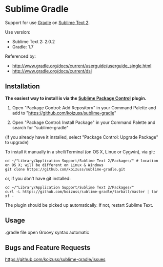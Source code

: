 # Sublime Gradle

Support for use [Gradle](http://www.gradle.org/) on [Sublime Text 2](http://www.sublimetext.com/).

Use version:

* Sublime Text 2: 2.0.2
* Gradle: 1.7

Referenced by:

* http://www.gradle.org/docs/current/userguide/userguide_single.html
* http://www.gradle.org/docs/current/dsl

## Installation

**The easiest way to install is via the** [**Sublime Package Control**](http://wbond.net/sublime_packages/package_control) **plugin.**

1. Open "Package Control: Add Repository" in your Command Palette and add to "https://github.com/koizuss/sublime-gradle"

2. Open "Package Control: Install Package" in your Command Palette and search for "sublime-gradle"

(if you already have it installed, select "Package Control: Upgrade Package" to upgrade)

To install it manually in a shell/Terminal (on OS X, Linux or Cygwin), via git:

    cd ~/"Library/Application Support/Sublime Text 2/Packages/" # location on OS X; will be different on Linux & Windows
    git clone https://github.com/koizuss/sublime-gradle.git

or, if you don't have git installed:

    cd ~/"Library/Application Support/Sublime Text 2/Packages/"
    curl -L https://github.com/koizuss/sublime-gradle/tarball/master | tar xf -

The plugin should be picked up automatically. If not, restart Sublime Text.

## Usage

.gradle file open Groovy syntax automatic

## Bugs and Feature Requests

<https://github.com/koizuss/sublime-gradle/issues>
